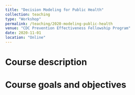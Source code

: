 ```yaml
---
title: "Decision Modeling for Public Health"
collection: teaching
type: "Workshop"
permalink: /teaching/2020-modeling-public-health
venue: "CDC Prevention Effectiveness Fellowship Program"
date: 2020-11-01
location: "Online"
---
```


Course description
======

Course goals and objectives
======
